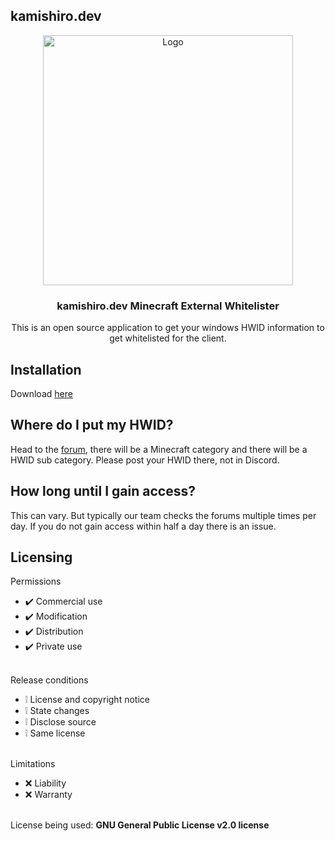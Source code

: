 ## kamishiro.dev 
<div align="center">
<img src="https://raw.githubusercontent.com/kamishirodev/crawler/main/kami.png" alt="Logo" width="400" height="400">
  </a>
  <h3 align="center">kamishiro.dev Minecraft External Whitelister</h3>
  <p align="center">
    This is an open source application to get your windows HWID information to get whitelisted for the client.
  </p>
</div>

## Installation
Download [here](https://github.com/kamishirodev/hwid-grabber/releases)

## Where do I put my HWID?
Head to the [forum](https://kamishiro.dev/forums), there will be a Minecraft category and there will be a HWID sub category. Please post your HWID there, not in Discord.

## How long until I gain access?
This can vary. But typically our team checks the forums multiple times per day. If you do not gain access within half a day there is an issue.

## Licensing 
Permissions
* ✔️ Commercial use
* ✔️ Modification
* ✔️ Distribution
* ✔️ Private use
<br></br>

Release conditions
* ❕ License and copyright notice
* ❕ State changes
* ❕ Disclose source
* ❕ Same license
<br></br>

Limitations
* ❌ Liability
* ❌ Warranty
<br></br>

License being used: **GNU General Public License v2.0 license**
